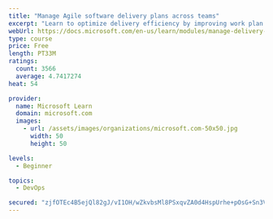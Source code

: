 ```yaml
---
title: "Manage Agile software delivery plans across teams"
excerpt: "Learn to optimize delivery efficiency by improving work plan visibility across teams."
webUrl: https://docs.microsoft.com/en-us/learn/modules/manage-delivery-plans/
type: course
price: Free
length: PT33M
ratings:
  count: 3566
  average: 4.7417274
heat: 54

provider:
  name: Microsoft Learn
  domain: microsoft.com
  images:
    - url: /assets/images/organizations/microsoft.com-50x50.jpg
      width: 50
      height: 50

levels:
  - Beginner

topics:
  - DevOps

secured: "zjfOTEc4B5ejQl82gJ/vI1OH/wZkvbsMl8PSxqvZA0d4HspUrhe+pOsG+Sn3ViTJamFHxnLbgqNEbjFJ8gRBXwqqAQ3tAPvTXkq+naOuRMG4EwuNtzGADIRRwDJE9UGA/XyBh4vQ+4/JPMOSaxGG5j/Tib96DerX4ArBhICTia/0VVKw36r6joBT/A8n0YltqiX7J/8OrKOJhwxfX7HqAObEVr/Oi/Hp2FvVIHF/ndqX3zCHLA8/uhpvKHA3F/dH1fFYCmvoo8GalJTyAOoBWMFETmfUy2qrnEBhnB6cMV2l6WIxkpOoCzbQb6wvcwjoAC9RB41E7it7pE6FP57LaR/2HgtMm7NqvbfxQrsiyiYPgV3H8c5MaMvzZpNtgRlS7s1mQOQHdHl3RubZ0111xs/dQ3Q9HX4I49HVZ4GCjew=;awLncJ7xYHPX99K8z76XqA=="
---
```


